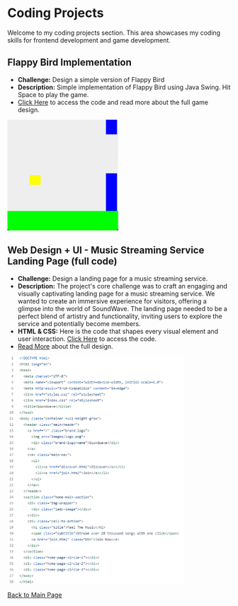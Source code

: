 # Coding Projects

Welcome to my coding projects section. This area showcases my coding skills for frontend development and game development.

## Flappy Bird Implementation
- **Challenge:** Design a simple version of Flappy Bird
- **Description:** Simple implementation of Flappy Bird using Java Swing. Hit Space to play the game.
- [Click Here](https://github.com/hansieso/Portfolio/tree/main/coding/flappybird) to access the code and read more about the full game design.

<img src=https://github.com/hansieso/Portfolio/blob/main/Github%20Portfolio%20Pictures/Flappybirdplay1.png alt = "flappybird1" width="250" height = "250">

## Web Design + UI - Music Streaming Service Landing Page (full code) 
- **Challenge:** Design a landing page for a music streaming service.
- **Description:** The project's core challenge was to craft an engaging and visually captivating landing page for a music streaming service. We wanted to create an immersive experience for visitors, offering a glimpse into the world of SoundWave. The landing page needed to be a perfect blend of artistry and functionality, inviting users to explore the service and potentially become members.
- **HTML & CSS:** Here is the code that shapes every visual element and user interaction. [Click Here](https://github.com/hansieso/Portfolio/tree/main/coding/landingpage%2Blogodesign) to access the code.
- [Read More](https://github.com/hansieso/Portfolio/blob/main/design/landingpage%2Blogodesign.md) about the full design.

<img src="https://github.com/hansieso/Portfolio/blob/33c699c6e72f48223be60e1d90509e77f1ce3b05/Github%20Portfolio%20Pictures/code1.png" alt="html code1" width="400">

<br>

[Back to Main Page](../README.md)
